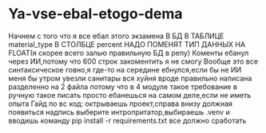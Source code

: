 # Ya-vse-ebal-etogo-dema
Начнем с того что я все ебал этого экзамена
В БД В ТАБЛИЦЕ material_type В СТОЛБЦЕ percent НАДО ПОМЕНЯТ ТИП ДАННЫХ НА FLOAT(я скорее всего залью правильную БД в репу)
Коменты ебанул через ИИ,потому что 600 строк закоментить я не смогу
Вообще это все синтаксическое говно,я где-то на середине ебнулся,если бы не ИИ меня бы утром увезли санитары 
вся хуйня вроде правильно написана 
разделенно на 2 файла потому что в 4 модуле такое требование 
в ручную такое писать просто ебанешься на самом деле,если не иметь опыта
Гайд по вс код:
октрываешь проект,справа внизу должная появиться надпись выберите интропритатор,выбираешь .venv и вводишь команду  pip install -r requirements.txt
все должно сработать 
